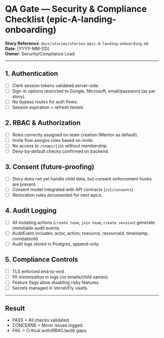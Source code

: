 # QA Gate — Security & Compliance Checklist (epic-A-landing-onboarding)

**Story Reference**: `docs/stories/stories-epic-A-landing-onboarding.md`  
**Date**: [YYYY-MM-DD]  
**Owner**: Security/Compliance Lead  

---

## 1. Authentication
- [ ] Clerk session tokens validated server-side.  
- [ ] Sign-in options restricted to Google, Microsoft, email/password (as per story).  
- [ ] No bypass routes for auth flows.  
- [ ] Session expiration + refresh tested.  

## 2. RBAC & Authorization
- [ ] Roles correctly assigned on team creation (Mentor as default).  
- [ ] Invite flow assigns roles based on invite.  
- [ ] No access to `/teams/{id}` without membership.  
- [ ] Deny-by-default checks confirmed on backend.  

## 3. Consent (future-proofing)
- [ ] Story does not yet handle child data, but consent enforcement hooks are present.  
- [ ] Consent model integrated with API contracts (`/v1/consents`).  
- [ ] Revocation rules documented for next epics.  

## 4. Audit Logging
- [ ] All mutating actions (`create team`, `join team`, `create session`) generate immutable audit events.  
- [ ] AuditEvent includes: actor, action, resource, resourceId, timestamp, correlationId.  
- [ ] Audit logs stored in Postgres, append-only.  

## 5. Compliance Controls
- [ ] TLS enforced end-to-end.  
- [ ] PII minimization in logs (no emails/child names).  
- [ ] Feature flags allow disabling risky features.  
- [ ] Secrets managed in Vercel/Fly vaults.  

---

## Result
- PASS = All checks validated.  
- CONCERNS = Minor issues logged.  
- FAIL = Critical auth/RBAC/audit gaps.  

